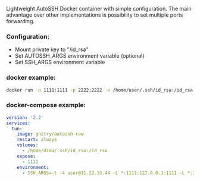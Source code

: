 Lightweight AutoSSH Docker container with simple configuration.
The main advantage over other implementations is possibility to set multiple ports forwarding.

### Configuration:

* Mount private key to "/id_rsa"
* Set AUTOSSH_ARGS environment variable (optional)
* Set SSH_ARGS environment variable

### docker example:

```bash
docker run -p 1111:1111 -p 2222:2222 -v /home/user/.ssh/id_rsa:/id_rsa -e SSH_ARGS="-t -4 -L *:1111:127.0.0.1:1111 -L *:2222:127.0.0.1:2222 user@11.22.33.44" gnitry/autossh-raw
```

### docker-compose example:

```YAML
version: '2.2'
services:
  tun:
    image: gnitry/autossh-raw
    restart: always
    volumes:
      - /home/dima/.ssh/id_rsa:/id_rsa
    expose:
      - 1111
    environment:
      - SSH_ARGS=-t -4 user@11.22.33.44 -L *:1111:127.0.0.1:1111 -L *:2222:127.0.0.1:2222
```
